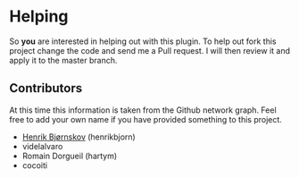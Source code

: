 Helping
=======
So __you__ are interested in helping out with this plugin. To help out fork this project change the code and send me a Pull request. I will then review it and apply it to the master branch.

Contributors
------------
At this time this information is taken from the Github network graph. Feel free to add your own name if you have provided something to this project.

* [Henrik Bjørnskov](http://blog.bearwoods.dk) (henrikbjorn)
* videlalvaro
* Romain Dorgueil (hartym)
* cocoiti